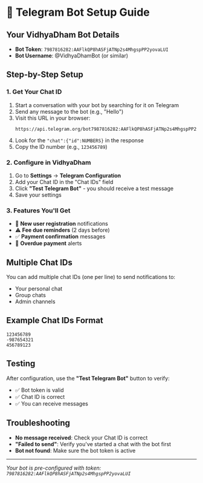 # 🤖 Telegram Bot Setup Guide

## Your VidhyaDham Bot Details
- **Bot Token**: `7987816282:AAFlkQP8hASFjATNp2s4MhgspPP2yovaLUI`
- **Bot Username**: @VidhyaDhamBot (or similar)

## Step-by-Step Setup

### 1. Get Your Chat ID
1. Start a conversation with your bot by searching for it on Telegram
2. Send any message to the bot (e.g., "Hello")
3. Visit this URL in your browser:
   ```
   https://api.telegram.org/bot7987816282:AAFlkQP8hASFjATNp2s4MhgspPP2yovaLUI/getUpdates
   ```
4. Look for the `"chat":{"id":NUMBERS}` in the response
5. Copy the ID number (e.g., `123456789`)

### 2. Configure in VidhyaDham
1. Go to **Settings** → **Telegram Configuration**
2. Add your Chat ID in the "Chat IDs" field
3. Click **"Test Telegram Bot"** - you should receive a test message
4. Save your settings

### 3. Features You'll Get
- 🎉 **New user registration** notifications
- ⚠️ **Fee due reminders** (2 days before)
- ✅ **Payment confirmation** messages  
- 🚨 **Overdue payment** alerts

## Multiple Chat IDs
You can add multiple chat IDs (one per line) to send notifications to:
- Your personal chat
- Group chats
- Admin channels

## Example Chat IDs Format
```
123456789
-987654321
456789123
```

## Testing
After configuration, use the **"Test Telegram Bot"** button to verify:
- ✅ Bot token is valid
- ✅ Chat ID is correct
- ✅ You can receive messages

## Troubleshooting
- **No message received**: Check your Chat ID is correct
- **"Failed to send"**: Verify you've started a chat with the bot first
- **Bot not found**: Make sure the bot token is active

---
*Your bot is pre-configured with token: `7987816282:AAFlkQP8hASFjATNp2s4MhgspPP2yovaLUI`*
